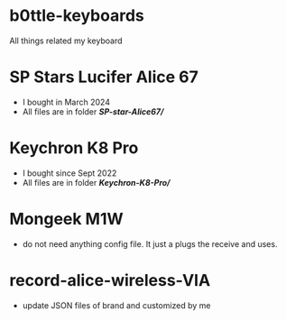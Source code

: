 # b0ttle-keyboards
All things related my keyboard

# SP Stars Lucifer Alice 67
- I bought in March 2024
- All files are in folder ***SP-star-Alice67/***

# Keychron K8 Pro
- I bought since Sept 2022
- All files are in folder ***Keychron-K8-Pro/***

# Mongeek M1W
- do not need anything config file. It just a plugs the receive and uses.


# record-alice-wireless-VIA
- update JSON files of brand and customized by me